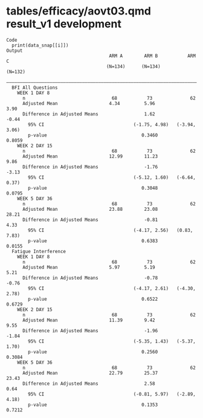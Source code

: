 # tables/efficacy/aovt03.qmd result_v1 development

    Code
      print(data_snap[[i]])
    Output
                                          ARM A        ARM B           ARM C    
                                         (N=134)      (N=134)         (N=132)   
      ——————————————————————————————————————————————————————————————————————————
      BFI All Questions                                                         
        WEEK 1 DAY 8                                                            
          n                                68           73              62      
          Adjusted Mean                   4.34         5.96            3.90     
          Difference in Adjusted Means                 1.62            -0.44    
            95% CI                                 (-1.75, 4.98)   (-3.94, 3.06)
            p-value                                   0.3460          0.8059    
        WEEK 2 DAY 15                                                           
          n                                68           73              62      
          Adjusted Mean                   12.99        11.23           9.86     
          Difference in Adjusted Means                 -1.76           -3.13    
            95% CI                                 (-5.12, 1.60)   (-6.64, 0.37)
            p-value                                   0.3048          0.0795    
        WEEK 5 DAY 36                                                           
          n                                68           73              62      
          Adjusted Mean                   23.88        23.08           28.21    
          Difference in Adjusted Means                 -0.81           4.33     
            95% CI                                 (-4.17, 2.56)   (0.83, 7.83) 
            p-value                                   0.6383          0.0155    
      Fatigue Interference                                                      
        WEEK 1 DAY 8                                                            
          n                                68           73              62      
          Adjusted Mean                   5.97         5.19            5.21     
          Difference in Adjusted Means                 -0.78           -0.76    
            95% CI                                 (-4.17, 2.61)   (-4.30, 2.78)
            p-value                                   0.6522          0.6729    
        WEEK 2 DAY 15                                                           
          n                                68           73              62      
          Adjusted Mean                   11.39        9.42            9.55     
          Difference in Adjusted Means                 -1.96           -1.84    
            95% CI                                 (-5.35, 1.43)   (-5.37, 1.70)
            p-value                                   0.2560          0.3084    
        WEEK 5 DAY 36                                                           
          n                                68           73              62      
          Adjusted Mean                   22.79        25.37           23.43    
          Difference in Adjusted Means                 2.58            0.64     
            95% CI                                 (-0.81, 5.97)   (-2.89, 4.18)
            p-value                                   0.1353          0.7212    

